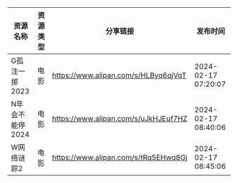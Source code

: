 | 资源名称       | 资源类型 | 分享链接                                 | 发布时间                |
| ---------- | ---- | ------------------------------------ | ------------------- |
| G孤注一掷2023  | 电影   | https://www.alipan.com/s/HLByq6qjVqT | 2024-02-17 07:20:07 |
| N年会不能停2024 | 电影   | https://www.alipan.com/s/uJkHJEuf7HZ | 2024-02-17 08:40:06 |
| W网络谜踪2     | 电影   | https://www.alipan.com/s/tRq5EHwq8Gj | 2024-02-17 08:45:06 |
